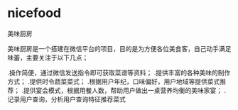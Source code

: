 nicefood
========

美味厨房

美味厨房是一个搭建在微信平台的项目，目的是为方便各位美食客，自己动手满足味蕾，主要关注于以下几点；

.操作简便，通过微信发送指令即可获取菜谱等资料；
.提供丰富的各种美味的制作方式；
.提供时令蔬菜菜式；
.根据用户年纪，口味偏好，用户地域等提供菜式推荐；
.提供宴会模式，根据用餐人数，帮助用户做出一桌营养均衡的美味家宴；
.记录用户查询，分析用户查询特征推荐菜式
